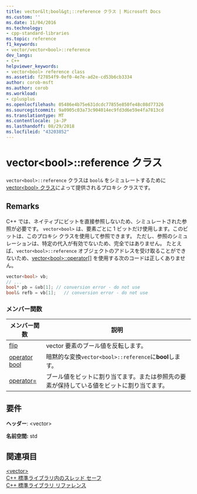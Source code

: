 ```yaml
---
title: vector&lt;bool&gt;::reference クラス | Microsoft Docs
ms.custom: ''
ms.date: 11/04/2016
ms.technology:
- cpp-standard-libraries
ms.topic: reference
f1_keywords:
- vector/vector<bool>::reference
dev_langs:
- C++
helpviewer_keywords:
- vector<bool> reference class
ms.assetid: f27854f9-0ef0-4e7e-ad2e-cd53b6cb3334
author: corob-msft
ms.author: corob
ms.workload:
- cplusplus
ms.openlocfilehash: 05486e4b75e631dcdc77855e850fe48c08d77326
ms.sourcegitcommit: 9a0905c03a73c904014ec9fd3d6e59e4fa7813cd
ms.translationtype: MT
ms.contentlocale: ja-JP
ms.lasthandoff: 08/29/2018
ms.locfileid: "43203852"
---
```

# <a name="vectorltboolgtreference-class"></a>vector&lt;bool&gt;::reference クラス

`vector<bool>::reference` クラスは `bool&` をシミュレートするために [vector\<bool> クラス](../standard-library/vector-bool-class.md)によって提供されるプロキシ クラスです。

## <a name="remarks"></a>Remarks

C++ では、ネイティブにビットを直接参照しないため、シミュレートされた参照が必要です。 `vector<bool>` は、要素ごとに 1 ビットだけ使用します。このビットは、このプロキシ クラスを使用して参照できます。 ただし、参照のシミュレーションは、特定の代入が有効でないため、完全ではありません。 たとえば、`vector<bool>::reference` オブジェクトのアドレスを受け取ることができないため、[vector\<bool>::operator&#91;&#93;](https://msdn.microsoft.com/Library/97738633-690d-4069-b2d9-8c54104fbfdd) を使用する次のコードは正しくありません。

```cpp
vector<bool> vb;
// ...
bool* pb = &vb[1]; // conversion error - do not use
bool& refb = vb[1];   // conversion error - do not use
```

### <a name="member-functions"></a>メンバー関数

|メンバー関数|説明|
|-|-|
|[flip](../standard-library/vector-bool-reference-flip.md)|vector 要素のブール値を反転します。|
|[operator bool](../standard-library/vector-bool-reference-operator-bool.md)|暗黙的な変換`vector<bool>::reference`に**bool**します。|
|[operator=](../standard-library/vector-bool-reference-operator-assign.md)|ブール値をビットに割り当てます。または参照先の要素が保持している値をビットに割り当てます。|

## <a name="requirements"></a>要件

**ヘッダー**: \<vector>

**名前空間:** std

## <a name="see-also"></a>関連項目

[\<vector>](../standard-library/vector.md)<br/>
[C++ 標準ライブラリ内のスレッド セーフ](../standard-library/thread-safety-in-the-cpp-standard-library.md)<br/>
[C++ 標準ライブラリ リファレンス](../standard-library/cpp-standard-library-reference.md)<br/>
